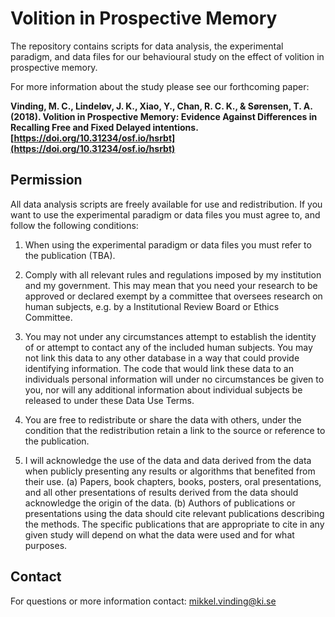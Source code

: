 # Volition in Prospective Memory

The repository contains scripts for data analysis, the experimental paradigm, and data files for our behavioural study on the effect of volition in prospective memory.

For more information about the study please see our forthcoming paper:

**Vinding, M. C., Lindeløv, J. K., Xiao, Y., Chan, R. C. K., & Sørensen, T. A. (2018). Volition in Prospective Memory: Evidence Against Differences in Recalling Free and Fixed Delayed intentions. [https://doi.org/10.31234/osf.io/hsrbt](https://doi.org/10.31234/osf.io/hsrbt)**

## Permission

All data analysis scripts are freely available for use and redistribution. If you want to use the experimental paradigm or data files you must agree to, and follow the following conditions:

1. When using the experimental paradigm or data files you must refer to the publication (TBA).

2. Comply with all relevant rules and regulations imposed by my institution and my government. This may mean that you need your research to be approved or declared exempt by a committee that oversees research on human subjects, e.g. by a Institutional Review Board or Ethics Committee.

3. You may not under any circumstances attempt to establish the identity of or attempt to contact any of the included human subjects. You may not link this data to any other database in a way that could provide identifying information. The code that would link these data to an individuals personal information will under no circumstances  be given to you, nor will any additional information about individual subjects be released to under these Data Use Terms.

4. You are free to redistribute or share the data with others, under the condition that the redistribution retain a link to the source or reference to the publication.

5. I will acknowledge the use of the data and data derived from the data when publicly presenting any results or algorithms that benefited from their use.
(a) Papers, book chapters, books, posters, oral presentations, and all other presentations of results derived from the data should acknowledge the origin of the data.
(b) Authors of publications or presentations using the data should cite relevant publications describing the methods. The specific publications that are appropriate to cite in any given study will depend on what the data were used and for what purposes.

## Contact

For questions or more information contact: mikkel.vinding@ki.se
